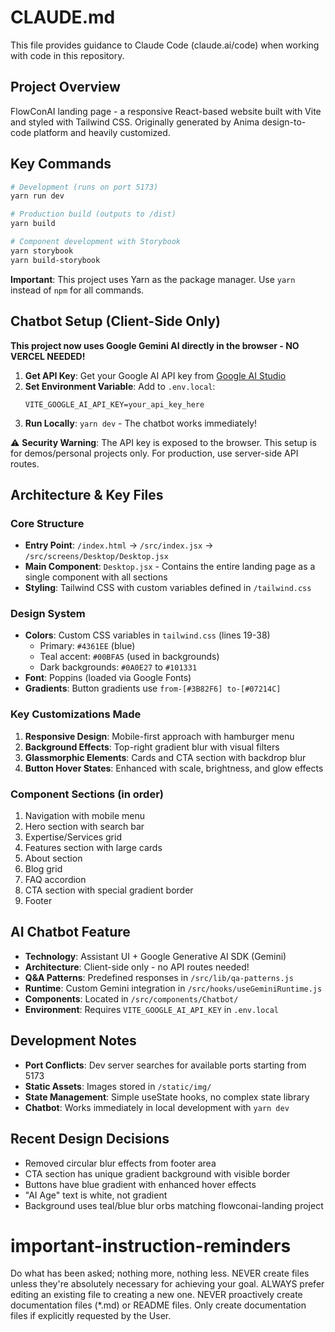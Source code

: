 # CLAUDE.md

This file provides guidance to Claude Code (claude.ai/code) when working with code in this repository.

## Project Overview

FlowConAI landing page - a responsive React-based website built with Vite and styled with Tailwind CSS. Originally generated by Anima design-to-code platform and heavily customized.

## Key Commands

```bash
# Development (runs on port 5173)
yarn run dev

# Production build (outputs to /dist)
yarn build

# Component development with Storybook
yarn storybook
yarn build-storybook
```

**Important**: This project uses Yarn as the package manager. Use `yarn` instead of `npm` for all commands.

## Chatbot Setup (Client-Side Only)

**This project now uses Google Gemini AI directly in the browser - NO VERCEL NEEDED!**

1. **Get API Key**: Get your Google AI API key from [Google AI Studio](https://makersuite.google.com/app/apikey)
2. **Set Environment Variable**: Add to `.env.local`:
   ```
   VITE_GOOGLE_AI_API_KEY=your_api_key_here
   ```
3. **Run Locally**: `yarn dev` - The chatbot works immediately!

⚠️ **Security Warning**: The API key is exposed to the browser. This setup is for demos/personal projects only. For production, use server-side API routes.

## Architecture & Key Files

### Core Structure
- **Entry Point**: `/index.html` → `/src/index.jsx` → `/src/screens/Desktop/Desktop.jsx`
- **Main Component**: `Desktop.jsx` - Contains the entire landing page as a single component with all sections
- **Styling**: Tailwind CSS with custom variables defined in `/tailwind.css`

### Design System
- **Colors**: Custom CSS variables in `tailwind.css` (lines 19-38)
  - Primary: `#4361EE` (blue)
  - Teal accent: `#00BFA5` (used in backgrounds)
  - Dark backgrounds: `#0A0E27` to `#101331`
- **Font**: Poppins (loaded via Google Fonts)
- **Gradients**: Button gradients use `from-[#3B82F6] to-[#07214C]`

### Key Customizations Made
1. **Responsive Design**: Mobile-first approach with hamburger menu
2. **Background Effects**: Top-right gradient blur with visual filters
3. **Glassmorphic Elements**: Cards and CTA section with backdrop blur
4. **Button Hover States**: Enhanced with scale, brightness, and glow effects

### Component Sections (in order)
1. Navigation with mobile menu
2. Hero section with search bar
3. Expertise/Services grid
4. Features section with large cards
5. About section
6. Blog grid
7. FAQ accordion
8. CTA section with special gradient border
9. Footer

## AI Chatbot Feature

- **Technology**: Assistant UI + Google Generative AI SDK (Gemini)
- **Architecture**: Client-side only - no API routes needed!
- **Q&A Patterns**: Predefined responses in `/src/lib/qa-patterns.js`
- **Runtime**: Custom Gemini integration in `/src/hooks/useGeminiRuntime.js`
- **Components**: Located in `/src/components/Chatbot/`
- **Environment**: Requires `VITE_GOOGLE_AI_API_KEY` in `.env.local`

## Development Notes

- **Port Conflicts**: Dev server searches for available ports starting from 5173
- **Static Assets**: Images stored in `/static/img/`
- **State Management**: Simple useState hooks, no complex state library
- **Chatbot**: Works immediately in local development with `yarn dev`

## Recent Design Decisions

- Removed circular blur effects from footer area
- CTA section has unique gradient background with visible border
- Buttons have blue gradient with enhanced hover effects
- "AI Age" text is white, not gradient
- Background uses teal/blue blur orbs matching flowconai-landing project
# important-instruction-reminders
Do what has been asked; nothing more, nothing less.
NEVER create files unless they're absolutely necessary for achieving your goal.
ALWAYS prefer editing an existing file to creating a new one.
NEVER proactively create documentation files (*.md) or README files. Only create documentation files if explicitly requested by the User.